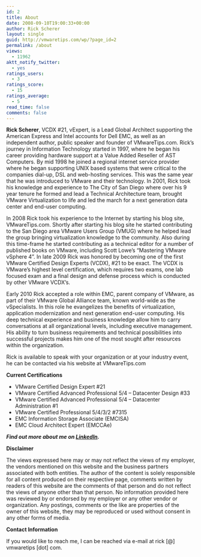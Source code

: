 ```yaml
---
id: 2
title: About
date: 2008-09-10T19:00:33+00:00
author: Rick Scherer
layout: single
guid: http://vmwaretips.com/wp/?page_id=2
permalink: /about
views:
  - 11962
aktt_notify_twitter:
  - yes
ratings_users:
  - 3
ratings_score:
  - 15
ratings_average:
  - 5
read_time: false		
comments: false
---
```

**Rick Scherer**, VCDX #21, vExpert, is a Lead Global Architect supporting the American Express and Intel accounts for Dell EMC, as well as an independent author, public speaker and founder of VMwareTips.com. Rick’s journey in Information Technology started in 1997, where he began his career providing hardware support at a Value Added Reseller of AST Computers. By mid 1998 he joined a regional internet service provider where he began supporting UNIX based systems that were critical to the companies dial-up, DSL and web-hosting services. This was the same year that he was introduced to VMware and their technology. In 2001, Rick took his knowledge and experience to The City of San Diego where over his 9 year tenure he formed and lead a Technical Architecture team, brought VMware Virtualization to life and led the march for a next generation data center and end-user computing.

In 2008 Rick took his experience to the Internet by starting his blog site, VMwareTips.com. Shortly after starting his blog site he started contributing to the San Diego area VMware Users Group (VMUG) where he helped lead the group bringing virtualization knowledge to the community. Also during this time-frame he started contributing as a technical editor for a number of published books on VMware, including Scott Lowe’s “Mastering VMware vSphere 4”. In late 2009 Rick was honored by becoming one of the first VMware Certified Design Experts (VCDX), #21 to be exact. The VCDX is VMware’s highest level certification, which requires two exams, one lab focused exam and a final design and defense process which is conducted by other VMware VCDX’s.

Early 2010 Rick accepted a role within EMC, parent company of VMware, as part of their VMware Global Alliance team, known world-wide as the vSpecialists. In this role he evangelizes the benefits of virtualization, application modernization and next generation end-user computing. His deep technical experience and business knowledge allow him to carry conversations at all organizational levels, including executive management. His ability to turn business requirements and technical possibilities into successful projects makes him one of the most sought after resources within the organization.

Rick is available to speak with your organization or at your industry event, he can be contacted via his website at VMwareTips.com

**Current Certifications**

* VMware Certified Design Expert #21
* VMware Certified Advanced Professional 5/4 – Datacenter Design #33
* VMware Certified Advanced Professional 5/4 – Datacenter Administration #1
* VMware Certified Professional 5/4/3/2 #7315
* EMC Information Storage Associate (EMCISA)
* EMC Cloud Architect Expert (EMCCAe)

***Find out more about me on [LinkedIn](http://www.linkedin.com/in/rickjscherer).***

**Disclaimer**

The views expressed here may or may not reflect the views of my employer, the vendors mentioned on this website and the business partners associated with both entities. The author of the content is solely responsible for all content produced on their respective page, comments written by readers of this website are the comments of that person and do not reflect the views of anyone other than that person. No information provided here was reviewed by or endorsed by my employer or any other vendor or organization. Any postings, comments or the like are properties of the owner of this website, they may be reproduced or used without consent in any other forms of media.

**Contact Information**

If you would like to reach me, I can be reached via e-mail at rick [@] vmwaretips [dot] com.
